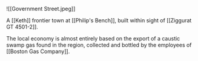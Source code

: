 ![[Government Street.jpeg]]

A [[Keth]] frontier town at [[Philip's Bench]], built within sight of [[Ziggurat GT 4501-2]].

The local economy is almost entirely based on the export of a caustic swamp gas found in the region, collected and bottled by the employees of [[Boston Gas Company]].